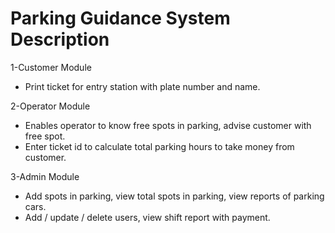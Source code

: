 # Parking Guidance System Description

1-Customer Module
- Print ticket for entry station with plate number and name.

2-Operator Module
- Enables operator to know free spots in parking, advise customer with free spot.
- Enter ticket id to calculate total parking hours to take money from customer.

3-Admin Module
- Add spots in parking, view total spots in parking, view reports of parking cars.
- Add / update / delete users, view shift report with payment.
